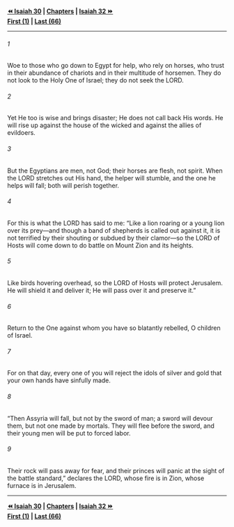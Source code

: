   
**[⏪ Isaiah 30](./Isaiah%2030.md) | [Chapters](./_index.md) | [Isaiah 32 ⏩](./Isaiah%2032.md)**  
**[First (1)](./Isaiah%201.md) | [Last (66)](./Isaiah%2066.md)**  
  
---  
  
###### 1  
Woe to those who go down to Egypt for help, who rely on horses, who trust in their abundance of chariots and in their multitude of horsemen. They do not look to the Holy One of Israel; they do not seek the LORD.  
  
###### 2  
Yet He too is wise and brings disaster; He does not call back His words. He will rise up against the house of the wicked and against the allies of evildoers.  
  
###### 3  
But the Egyptians are men, not God; their horses are flesh, not spirit. When the LORD stretches out His hand, the helper will stumble, and the one he helps will fall; both will perish together.  
  
###### 4  
For this is what the LORD has said to me: “Like a lion roaring or a young lion over its prey—and though a band of shepherds is called out against it, it is not terrified by their shouting or subdued by their clamor—so the LORD of Hosts will come down to do battle on Mount Zion and its heights.  
  
###### 5  
Like birds hovering overhead, so the LORD of Hosts will protect Jerusalem. He will shield it and deliver it; He will pass over it and preserve it.”  
  
###### 6  
Return to the One against whom you have so blatantly rebelled, O children of Israel.  
  
###### 7  
For on that day, every one of you will reject the idols of silver and gold that your own hands have sinfully made.  
  
###### 8  
“Then Assyria will fall, but not by the sword of man; a sword will devour them, but not one made by mortals. They will flee before the sword, and their young men will be put to forced labor.  
  
###### 9  
Their rock will pass away for fear, and their princes will panic at the sight of the battle standard,” declares the LORD, whose fire is in Zion, whose furnace is in Jerusalem.  
  
  
---  
  
**[⏪ Isaiah 30](./Isaiah%2030.md) | [Chapters](./_index.md) | [Isaiah 32 ⏩](./Isaiah%2032.md)**  
**[First (1)](./Isaiah%201.md) | [Last (66)](./Isaiah%2066.md)**  
  
